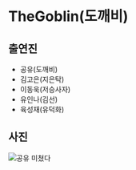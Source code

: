 
# TheGoblin(도깨비)

## 출연진
* 공유(도깨비)
* 김고은(지은탁)
* 이동욱(저승사자)
* 유인나(김선)
* 육성재(유덕화)

## 사진
![공유 미쳤다](https://cloud.githubusercontent.com/assets/7083035/21495055/bba68844-cc58-11e6-9e66-cbfc9fdfe8b1.png)